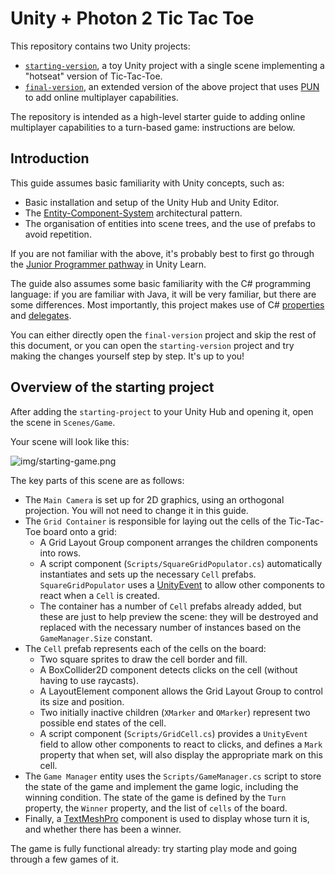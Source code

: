 # Unity + Photon 2 Tic Tac Toe

This repository contains two Unity projects:

* [`starting-version`](./starting-version), a toy Unity project with a single scene implementing a "hotseat" version of Tic-Tac-Toe.
* [`final-version`](./final-version), an extended version of the above project that uses [PUN](https://www.photonengine.com/) to add online multiplayer capabilities.

The repository is intended as a high-level starter guide to adding online multiplayer capabilities to a turn-based game: instructions are below.

## Introduction

This guide assumes basic familiarity with Unity concepts, such as:

* Basic installation and setup of the Unity Hub and Unity Editor.
* The [Entity-Component-System](https://en.wikipedia.org/wiki/Entity_component_system) architectural pattern.
* The organisation of entities into scene trees, and the use of prefabs to avoid repetition.

If you are not familiar with the above, it's probably best to first go through the [Junior Programmer pathway](https://learn.unity.com/pathway/junior-programmer) in Unity Learn.

The guide also assumes some basic familiarity with the C# programming language: if you are familiar with Java, it will be very familiar, but there are some differences.
Most importantly, this project makes use of C# [properties](https://docs.microsoft.com/en-us/dotnet/csharp/programming-guide/classes-and-structs/properties) and [delegates](https://docs.microsoft.com/en-us/dotnet/csharp/programming-guide/delegates/).

You can either directly open the `final-version` project and skip the rest of this document, or you can open the `starting-version` project and try making the changes yourself step by step. It's up to you!

## Overview of the starting project

After adding the `starting-project` to your Unity Hub and opening it, open the scene in `Scenes/Game`.

Your scene will look like this:

![img/starting-game.png](img/starting-game.png)

The key parts of this scene are as follows:

* The `Main Camera` is set up for 2D graphics, using an orthogonal projection. You will not need to change it in this guide.
* The `Grid Container` is responsible for laying out the cells of the Tic-Tac-Toe board onto a grid:
  * A Grid Layout Group component arranges the children components into rows.
  * A script component (`Scripts/SquareGridPopulator.cs`) automatically instantiates and sets up the necessary `Cell` prefabs. `SquareGridPopulator` uses a [UnityEvent](https://docs.unity3d.com/ScriptReference/Events.UnityEvent.html) to allow other components to react when a `Cell` is created.
  * The container has a number of `Cell` prefabs already added, but these are just to help preview the scene: they will be destroyed and replaced with the necessary number of instances based on the `GameManager.Size` constant.
* The `Cell` prefab represents each of the cells on the board:
  * Two square sprites to draw the cell border and fill.
  * A BoxCollider2D component detects clicks on the cell (without having to use raycasts).
  * A LayoutElement component allows the Grid Layout Group to control its size and position.
  * Two initially inactive children (`XMarker` and `OMarker`) represent two possible end states of the cell.
  * A script component (`Scripts/GridCell.cs`) provides a `UnityEvent` field to allow other components to react to clicks, and defines a `Mark` property that when set, will also display the appropriate mark on this cell.
* The `Game Manager` entity uses the `Scripts/GameManager.cs` script to store the state of the game and implement the game logic, including the winning condition. The state of the game is defined by the `Turn` property, the `Winner` property, and the list of `cells` of the board.
* Finally, a [TextMeshPro](https://docs.unity3d.com/Manual/com.unity.textmeshpro.html) component is used to display whose turn it is, and whether there has been a winner.

The game is fully functional already: try starting play mode and going through a few games of it.